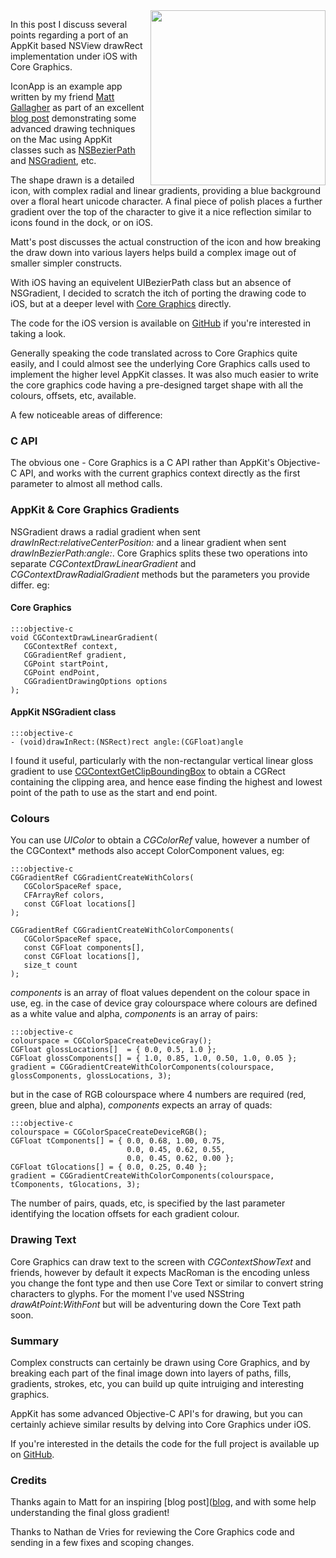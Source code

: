 <div style="float:right; margin-left: 10px">
  <img src="/assets/2011/5/13/1-icon-screenshot.png" width="280px">
</div>

In this post I discuss several points regarding a port of an AppKit
based NSView drawRect implementation under iOS with Core Graphics.

IconApp is an example app written by my friend [Matt
 Gallagher](http://cocoawithlove.com/)
 as part of an excellent
 [blog post](http://cocoawithlove.com/2011/01/advanced-drawing-using-appkit.html)
demonstrating some advanced drawing techniques on the Mac using AppKit classes such as [NSBezierPath](http://developer.apple.com/library/mac/#documentation/Cocoa/Reference/ApplicationKit/Classes/NSBezierPath_Class/Reference/Reference.html) and
[NSGradient](http://developer.apple.com/library/mac/#documentation/Cocoa/Reference/ApplicationKit/Classes/NSBezierPath_Class/Reference/Reference.html), etc.

The shape drawn is a detailed icon, with complex radial and linear
gradients, providing a blue background over a floral heart unicode
character. A final piece of polish places a further gradient over the
top of the character to give it a nice reflection similar to icons
found in the dock, or on iOS.

Matt's post discusses the actual construction of the icon and how breaking
the draw down into various layers helps build a complex image out of
smaller simpler constructs.

With iOS having an equivelent UIBezierPath class but an absence of
NSGradient, I decided to scratch the itch of porting the drawing code
to iOS, but at a deeper level with [Core Graphics](http://developer.apple.com/library/ios/#documentation/GraphicsImaging/Conceptual/drawingwithquartz2d/Introduction/Introduction.html) directly.

The code for the iOS version is available on
 [GitHub](https://github.com/crafterm/IconApp)
 if you're interested in taking a look.

Generally speaking the code translated across to Core Graphics quite
easily, and I could almost see the underlying Core Graphics calls used to
implement the higher level AppKit classes. It was also much easier to
write the core graphics code having a pre-designed target shape with
all the colours, offsets, etc, available.

A few noticeable areas of difference:

### C API

The obvious one - Core Graphics is a C API rather than
AppKit's Objective-C API, and works with the current graphics context
directly as the first parameter to almost all method calls.

### AppKit & Core Graphics Gradients

NSGradient draws a radial gradient when sent
*drawInRect:relativeCenterPosition:* and a linear gradient when sent
*drawInBezierPath:angle:*. Core Graphics splits these two operations
into separate *CGContextDrawLinearGradient* and
*CGContextDrawRadialGradient* methods but the parameters you provide
differ. eg:

#### Core Graphics

    :::objective-c
    void CGContextDrawLinearGradient(
       CGContextRef context,
       CGGradientRef gradient,
       CGPoint startPoint,
       CGPoint endPoint,
       CGGradientDrawingOptions options
    );

#### AppKit NSGradient class

    :::objective-c
    - (void)drawInRect:(NSRect)rect angle:(CGFloat)angle

I found it useful, particularly with the non-rectangular vertical
linear gloss gradient to use [CGContextGetClipBoundingBox](http://developer.apple.com/library/ios/documentation/GraphicsImaging/Reference/CGContext/Reference/reference.html#//apple_ref/c/func/CGContextGetClipBoundingBox) to obtain a
CGRect containing the clipping area, and hence ease finding the
highest and lowest point of the path to use as the start and end point.

### Colours

You can use *UIColor* to obtain a *CGColorRef* value, however a
number of the CGContext* methods also accept ColorComponent values,
eg:

    :::objective-c
    CGGradientRef CGGradientCreateWithColors(
       CGColorSpaceRef space,
       CFArrayRef colors,
       const CGFloat locations[]
    );

    CGGradientRef CGGradientCreateWithColorComponents(
       CGColorSpaceRef space,
       const CGFloat components[],
       const CGFloat locations[],
       size_t count
    );

*components* is an array of float values dependent on the colour space
 in use, eg. in the case of device gray colourspace where colours are
 defined as a white value and alpha, *components* is an array of
 pairs:

    :::objective-c
    colourspace = CGColorSpaceCreateDeviceGray();
    CGFloat glossLocations[]  = { 0.0, 0.5, 1.0 };
    CGFloat glossComponents[] = { 1.0, 0.85, 1.0, 0.50, 1.0, 0.05 };
    gradient = CGGradientCreateWithColorComponents(colourspace, glossComponents, glossLocations, 3);

but in the case of RGB colourspace where 4 numbers are required (red,
green, blue and alpha), *components* expects an array of quads:

    :::objective-c
    colourspace = CGColorSpaceCreateDeviceRGB();
    CGFloat tComponents[] = { 0.0, 0.68, 1.00, 0.75,
                              0.0, 0.45, 0.62, 0.55,
                              0.0, 0.45, 0.62, 0.00 };
    CGFloat tGlocations[] = { 0.0, 0.25, 0.40 };
    gradient = CGGradientCreateWithColorComponents(colourspace, tComponents, tGlocations, 3);

The number of pairs, quads, etc, is specified by the last parameter
identifying the location offsets for each gradient colour.

### Drawing Text

Core Graphics can draw text to the screen with *CGContextShowText*
and friends, however by default it expects MacRoman is the encoding
unless you change the font type and then use Core Text or similar to
convert string characters to glyphs. For the moment I've used NSString
*drawAtPoint:WithFont* but will be adventuring down the Core Text path
soon.

### Summary

Complex constructs can certainly be drawn using Core Graphics, and by
breaking each part of the final image down into layers of paths, fills,
gradients, strokes, etc, you can build up quite intruiging and
interesting graphics.

AppKit has some advanced Objective-C API's for drawing, but you can
certainly achieve similar results by delving into Core Graphics under iOS.

If you're interested in the details the code for the full project is
available up on [GitHub](https://github.com/crafterm/IconApp).

### Credits

Thanks again to Matt for an inspiring [blog
post]([blog](http://cocoawithlove.com/2011/01/advanced-drawing-using-appkit.html),
and with some help understanding the final gloss gradient!

Thanks to Nathan de Vries for reviewing the Core Graphics code and
sending in a few fixes and scoping changes.
